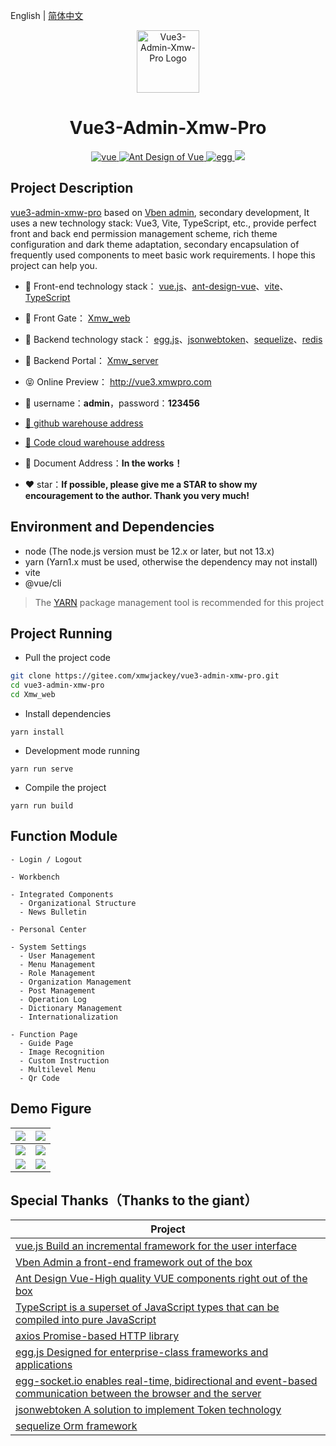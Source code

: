 English | [简体中文](./README.zh-CN.md)

<p align="center"><img width="100" src="https://xmwpro.oss-cn-beijing.aliyuncs.com/vue-admin-xmw-pro/logo.svg" alt="Vue3-Admin-Xmw-Pro Logo"></p>

<h1 align="center">Vue3-Admin-Xmw-Pro</h1>

<p align="center">
  <a href="https://github.com/vuejs/vue/" target="_blank">
    <img src="https://xmwpro.oss-cn-beijing.aliyuncs.com/vue3-admin-xmw-pro/vue.svg" alt="vue">
  </a>
  <a href="https://github.com/vueComponent/ant-design-vue/" target="_blank">
    <img src="https://xmwpro.oss-cn-beijing.aliyuncs.com/vue3-admin-xmw-pro/antd.svg" alt="Ant Design of Vue">
  </a>
  <a href="https://github.com/eggjs/egg/" target="_blank">
    <img src="https://xmwpro.oss-cn-beijing.aliyuncs.com/vue3-admin-xmw-pro/egg.svg" alt="egg">
  </a>
  <a>
    <img src="https://xmwpro.oss-cn-beijing.aliyuncs.com/vue3-admin-xmw-pro/build.svg">
  </a>
</p>

## Project Description

 [vue3-admin-xmw-pro](http://vue3.xmwpro.com/) based on [Vben admin](https://github.com/anncwb/vue-vben-admin/), secondary development, It uses a new technology stack: Vue3, Vite, TypeScript, etc., provide perfect front and back end permission management scheme, rich theme configuration and dark theme adaptation, secondary encapsulation of frequently used components to meet basic work requirements. I hope this project can help you.

- 🎯 Front-end technology stack： [vue.js](https://github.com/vuejs/vue/)、[ant-design-vue](https://github.com/vueComponent/ant-design-vue/)、[vite](https://github.com/vitejs/vite/)、[TypeScript](https://github.com/microsoft/TypeScript)

- 🔗 Front Gate： [Xmw_web](./Xmw_web)

- 🎯 Backend technology stack： [egg.js](https://github.com/eggjs/egg/)、[jsonwebtoken](https://github.com/auth0/node-jsonwebtoken/)、[sequelize](https://github.com/sequelize/sequelize/)、[redis](https://github.com/redis/redis/)

- 🔗 Backend Portal： [Xmw_server](./Xmw_server)

- 😝 Online Preview： http://vue3.xmwpro.com

- 🔑 username：**admin**，password：**123456**

- [🚀 github warehouse address](https://github.com/FollowTrend/vue3-xmw-admin-pro/)

- [🚀 Code cloud warehouse address](https://gitee.com/xmwjackey/vue3-admin-xmw-pro/)

- 📄 Document Address：**In the works！**

- ❤️ star：**If possible, please give me a STAR to show my encouragement to the author. Thank you very much!**

## Environment and Dependencies

- node (The node.js version must be 12.x or later, but not 13.x)
- yarn (Yarn1.x must be used, otherwise the dependency may not install)
- vite
- @vue/cli

> The [YARN](https://yarnpkg.com/) package management tool is recommended for this project

## Project Running

- Pull the project code
```bash
git clone https://gitee.com/xmwjackey/vue3-admin-xmw-pro.git
cd vue3-admin-xmw-pro
cd Xmw_web
```

- Install dependencies
```
yarn install
```

- Development mode running
```
yarn run serve
```

- Compile the project
```
yarn run build
```

## Function Module

```
- Login / Logout

- Workbench

- Integrated Components
  - Organizational Structure
  - News Bulletin

- Personal Center

- System Settings
  - User Management
  - Menu Management
  - Role Management
  - Organization Management
  - Post Management
  - Operation Log
  - Dictionary Management
  - Internationalization

- Function Page
  - Guide Page
  - Image Recognition
  - Custom Instruction
  - Multilevel Menu
  - Qr Code

```

## Demo Figure

| ![](https://xmwpro.oss-cn-beijing.aliyuncs.com/vue3-admin-xmw-pro/login.jpg) | ![](https://xmwpro.oss-cn-beijing.aliyuncs.com/vue3-admin-xmw-pro/workbench.jpg) |
| ------------------------------------------------------------ | ------------------------------------------------------------ |
| ![](https://xmwpro.oss-cn-beijing.aliyuncs.com/vue3-admin-xmw-pro/personal.jpg) | ![](https://xmwpro.oss-cn-beijing.aliyuncs.com/vue3-admin-xmw-pro/menuManagement.jpg) |
| ![](https://xmwpro.oss-cn-beijing.aliyuncs.com/vue3-admin-xmw-pro/customDirective.jpg) | ![](https://xmwpro.oss-cn-beijing.aliyuncs.com/vue3-admin-xmw-pro/qrcode.jpg) |

## Special Thanks（Thanks to the giant）

| Project                                                          |
| ---------------------------------------------------------------- |
| [vue.js Build an incremental framework for the user interface](https://github.com/vuejs/vue/)                              |
| [Vben Admin a front-end framework out of the box](https://github.com/anncwb/vue-vben-admin/)     |
| [Ant Design Vue-High quality VUE components right out of the box](https://github.com/vueComponent/ant-design-vue/) |
| [TypeScript is a superset of JavaScript types that can be compiled into pure JavaScript](https://github.com/microsoft/TypeScript/) |
| [axios Promise-based HTTP library](https://github.com/axios/axios/)   |
| [egg.js Designed for enterprise-class frameworks and applications](https://github.com/eggjs/egg/)                              |
| [egg-socket.io enables real-time, bidirectional and event-based communication between the browser and the server](https://github.com/eggjs/egg-socket.io/)     |
| [jsonwebtoken A solution to implement Token technology](https://github.com/auth0/node-jsonwebtoken/) |
| [sequelize Orm framework](https://github.com/sequelize/sequelize/)                          |
